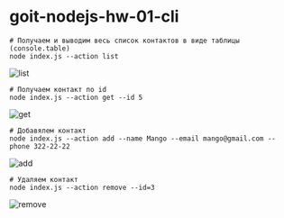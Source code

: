 # goit-nodejs-hw-01-cli

```shell
# Получаем и выводим весь список контактов в виде таблицы (console.table)
node index.js --action list

```

![list](https://i.ibb.co/mCkz85X/hw-1-list.jpg)

```shell
# Получаем контакт по id
node index.js --action get --id 5

```

![get](https://i.ibb.co/9N6q8NQ/hw-1-get.jpg)

```shell
# Добавялем контакт
node index.js --action add --name Mango --email mango@gmail.com --phone 322-22-22

```

![add](https://i.ibb.co/Pzxkgt4/hw-1-add.jpg)

```shell
# Удаляем контакт
node index.js --action remove --id=3

```

![remove](https://i.ibb.co/5s1gLnp/hw-1-remove.jpg)
